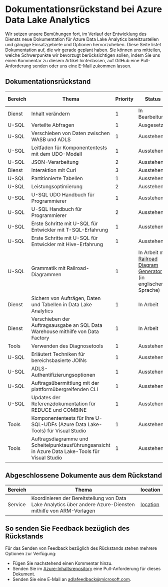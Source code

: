 <properties
   pageTitle="Dokumentationsrückstand bei Azure Data Lake Analytics | Microsoft Azure"
   description="Data Lake Analytics ist ein Azure Big Data-Berechnungsdienst zur Nutzung von Daten für die Betriebsführung auf Basis der aus Ihren Clouddaten ermittelten Erkenntnisse, unabhängig von Speicherort oder Datenvolumen. Data Lake Analytics ermöglicht dies auf die einfachste, am höchsten skalierbare und wirtschaftlichste Weise. Diese Seite dokumentiert den Rückstand unserer Dokumentationserstellung. "
   documentationCenter="na"
   services="data-lake-analytics"
   authors="edmacauley"
   manager="jhubbard"
   editor="cgronlun"/>

<tags
   ms.service="data-lake-analytics"
   ms.devlang="na"
   ms.topic="article"
   ms.tgt_pltfrm="na"
   ms.workload="big-data"
   ms.date="05/16/2016"
   ms.author="edmaca"/>

# Dokumentationsrückstand bei Azure Data Lake Analytics

Wir setzen unsere Bemühungen fort, im Verlauf der Entwicklung des Diensts neue Dokumentation für Azure Data Lake Analytics bereitzustellen und gängige Einsatzgebiete und Optionen hervorzuheben. Diese Seite listet Dokumentation auf, die wir gerade geplant haben. Sie können uns mitteilen, welche Schwerpunkte wir bevorzugt berücksichtigen sollen, indem Sie uns einen Kommentar zu diesem Artikel hinterlassen, auf GitHub eine Pull-Anforderung senden oder uns eine E-Mail zukommen lassen.

## Dokumentationsrückstand

Bereich |Thema | Priority | Status | Zugewiesen zu | Angefordert von 
------------- | ------------- | -------------- | -------------- | --------------- | --------------
Dienst | Inhalt verändern | 1 | In Bearbeitung | [@edmacauley](https://github.com/edmacauley) |
U-SQL | Verteilte Abfragen | 1 | Ausgesetzt | [@edmacauley](https://github.com/edmacauley) |
U-SQL | Verschieben von Daten zwischen WASB und ADLS | 1 | Ausstehend | TBD | Ye Xing (ml)
U-SQL | Leitfaden für Komponententests mit dem UDO-Modell | 1 | Ausstehend | TBD | [@ddobric](https://github.com/ddobric) 
U-SQL | JSON-Verarbeitung | 2 | Ausstehend | [@mumian](https://github.com/mumian) | [@mwinkle](https://github.com/mwinkle)
Dienst | Interaktion mit Curl | 3 |Ausstehend |[@mumian](https://github.com/mumian)
U-SQL | Partitionierte Tabellen |1 | Ausstehend | [@edmacauley](https://github.com/edmacauley) | 
U-SQL | Leistungsoptimierung | 2 | Ausstehend | [@MikeRys](https://github.com/mikerys) | 
U-SQL | U-SQL UDO Handbuch für Programmierer | 1 | Ausstehend | [@edmacauley](https://github.com/edmacauley) | 
U-SQL | U-SQL Handbuch für Programmierer | 2 | Ausstehend | [@edmacauley](https://github.com/edmacauley) | 
U-SQL | Erste Schritte mit U-SQL für Entwickler mit T-SQL-Erfahrung | 1 | Ausstehend | [@edmacauley](https://github.com/edmacauley) | [@MikeRys](https://github.com/mikerys)
U-SQL | Erste Schritte mit U-SQL für Entwickler mit Hive-Erfahrung | 1 | Ausstehend | [@mumian](https://github.com/mumian)| [@MikeRys](https://github.com/mikerys)
U-SQL | Grammatik mit Railroad-Diagrammen | 1 | In Arbeit mit [Railroad Diagram Generator](http://bottlecaps.de/rr/ui) (in englischer Sprache) | [@mwinkle](https://github.com/mwinkle) | [@mwinkle](https://github.com/mwinkle)
Dienst | Sichern von Aufträgen, Daten und Tabellen in Data Lake Analytics |1| In Arbeit | [@mumian](https://github.com/mumian) | [@MikeRys](https://github.com/mikerys)
Dienst | Verschieben der Auftragsausgabe an SQL Data Warehouse mithilfe von Data Factory |1 | In Arbeit | [@mumian](https://github.com/mumian) | 
Tools | Verwenden des Diagnosetools | 1 | Ausstehend | [@mumian](https://github.com/mumian) | 
U-SQL | Erläutert Techniken für bereichsbasierte JOINs | 1 | Ausstehend | [@MikeRys](https://github.com/mikerys) |[@saveenr](https://github.com/saveenr) 
U-SQL | ADLS-Authentifizierungsoptionen | 1 | Ausstehend | [@ArindamC](https://github.com/mikerys) |[@saveenr](https://github.com/saveenr) 
U-SQL | Auftragsübermittlung mit der plattformübergreifenden CLI | 1 | Ausstehend | [@edmacauley](https://github.com/edmacauley) |[@mwinkle](https://github.com/mwinkle) 
U-SQL | Updates der Referenzdokumentation für REDUCE und COMBINE | 1 | Ausstehend | [@edmacauley](https://github.com/edmacauley) |[@MikeRys](https://github.com/mikerys)
Tools | Komponententests für Ihre U-SQL-UDFs (Azure Data Lake-Tools) für Visual Studio | 1 | Ausstehend | [@edmacauley](https://github.com/edmacauley) |[@xiaoyong](https://github.com/zxzxy1988)
Tools | Auftragsdiagramme und Scheitelpunktausführungsansicht in Azure Data Lake-Tools für Visual Studio | 1 | Ausstehend | [@edmacauley](https://github.com/edmacauley) |[@xiaoyong](https://github.com/zxzxy1988)



## Abgeschlossene Dokumente aus dem Rückstand

Bereich |Thema | location
------------- | ------------- | -------------- 
Service | Koordinieren der Bereitstellung von Data Lake Analytics über andere Azure-Diensten mithilfe von ARM-Vorlagen | [location](data-lake-analytics-manage-use-powershell.md)

## So senden Sie Feedback bezüglich des Rückstands
Für das Senden von Feedback bezüglich des Rückstands stehen mehrere Optionen zur Verfügung:

* Fügen Sie nachstehend einen Kommentar hinzu.
* Senden Sie im [Azure-Inhaltsrepository](https://github.com/Azure/azure-content/blob/master/articles/data-lake-analytics/data-lake-analytics-documentation-backlog.md) eine Pull-Anforderung für dieses Dokument.
* Senden Sie eine E-Mail an [adlafeedback@microsoft.com](mailto:adlafeedback@microsoft.com?subject=DocBacklog).

<!---HONumber=AcomDC_0914_2016-->